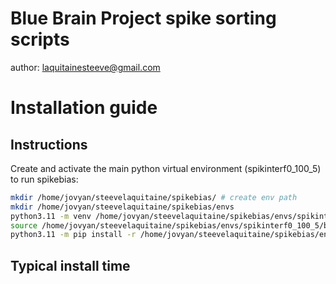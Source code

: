 # Blue Brain Project spike sorting scripts

author: laquitainesteeve@gmail.com

# Installation guide

## Instructions

Create and activate the main python virtual environment (spikinterf0_100_5) to run spikebias:

```bash
mkdir /home/jovyan/steevelaquitaine/spikebias/ # create env path
mkdir /home/jovyan/steevelaquitaine/spikebias/envs
python3.11 -m venv /home/jovyan/steevelaquitaine/spikebias/envs/spikinterf0_100_5 # create env
source /home/jovyan/steevelaquitaine/spikebias/envs/spikinterf0_100_5/bin/activate
python3.11 -m pip install -r /home/jovyan/steevelaquitaine/spikebias/envs/spikinterf0_100_5_dandihub.txt
```

## Typical install time




